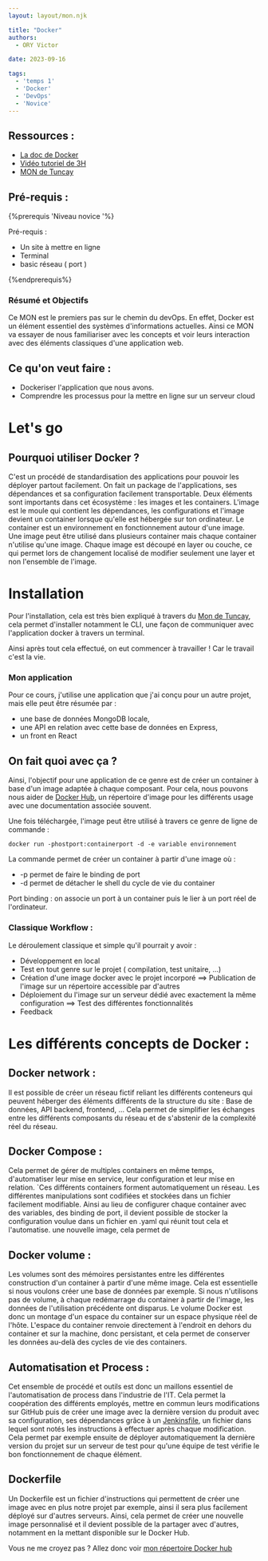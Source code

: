 ```yaml
---
layout: layout/mon.njk

title: "Docker"
authors:
  - ORY Victor

date: 2023-09-16

tags:
  - 'temps 1'
  - 'Docker'
  - 'DevOps'
  - 'Novice'
---
```


## Ressources :

- [La doc de Docker](https://docs.docker.com/)
- [Vidéo tutoriel de 3H](https://www.youtube.com/watch?v=3c-iBn73dDE)
- [MON de Tuncay](../../../2022-2023/Bilgi-Tuncay/mon/Docker.md)

## Pré-requis : 

{%prerequis 'Niveau novice '%}

Pré-requis :

- Un site à mettre en ligne
- Terminal
- basic réseau ( port )

 {%endprerequis%}

### Résumé et Objectifs 

Ce MON est le premiers pas sur le chemin du devOps. En effet, Docker est un élément essentiel des systèmes d'informations actuelles.  Ainsi ce MON va essayer de nous familiariser avec les concepts et voir leurs interaction avec des éléments classiques d'une application web.


## Ce qu'on veut faire  :

- Dockeriser l'application que nous avons.
- Comprendre les processus pour la mettre en ligne sur un serveur cloud

# Let's go 

## Pourquoi utiliser Docker ? 

C'est un procédé de standardisation des applications pour pouvoir les déployer partout facilement.
On fait un package de l'applications, ses dépendances et sa configuration facilement transportable.
Deux éléments sont importants dans cet écosystème : les images et les containers.
L'image est le moule qui contient les dépendances, les configurations et l'image devient un container lorsque qu'elle est hébergée sur ton ordinateur.
Le container est un environnement en fonctionnement autour d'une image.
Une image peut être utilisé dans plusieurs container mais chaque container n'utilise qu'une image.
Chaque image est découpé en layer ou couche, ce qui permet lors de changement localisé de modifier seulement une layer et non l'ensemble de l'image.  

# Installation 

Pour l'installation, cela est très bien expliqué à travers du [Mon de Tuncay](/promos/2022-2023/Bilgi-Tuncay/mon/Docker), cela permet d'installer notamment le CLI, une façon de communiquer avec l'application docker à travers un terminal.

Ainsi après tout cela effectué, on eut commencer à travailler ! Car le travail c'est la vie.

### Mon application 

Pour ce cours, j'utilise une application que j'ai conçu pour un autre projet, mais elle peut être résumée par :

- une base de données MongoDB locale,
- une API en relation avec cette base de données en Express,
- un front en React

## On fait quoi avec ça ? 

Ainsi, l'objectif pour une application de ce genre est de créer un container à base d'un image adaptée à chaque composant. 
Pour cela, nous pouvons nous aider de [Docker Hub](https://hub.docker.com/), un répertoire d'image pour les différents usage avec une documentation associée souvent.

Une fois téléchargée, l'image peut être utilisé à travers ce genre de ligne de commande :

``` shell
docker run -phostport:containerport -d -e variable environnement 
```
La commande permet de créer un container à partir d'une image où  : 

- -p permet de faire le binding de port 
- -d permet de détacher le shell du cycle de vie du container 

Port binding : on associe un port à un container puis le lier à un port réel de l'ordinateur. 

### Classique Workflow : 

Le déroulement classique et simple qu'il pourrait y avoir :

- Développement en local
- Test en tout genre sur le projet ( compilation, test unitaire, ...)
- Création d'une image docker avec le projet incorporé ==> Publication de l'image sur un répertoire accessible par d'autres
- Déploiement du l'image sur un serveur dédié avec exactement la même configuration ==> Test des différentes fonctionnalités
- Feedback

# Les différents concepts de Docker : 

## Docker network :

Il est possible de créer un réseau fictif reliant les différents conteneurs qui peuvent héberger des éléments différents de la structure du site : Base de données, API backend, frontend, ... Cela permet de simplifier les échanges entre les différents composants du réseau et de s'abstenir de la complexité réel du réseau. 

## Docker Compose : 

Cela permet de gérer de multiples containers en même temps, d'automatiser leur mise en service, leur configuration et leur mise en relation. `Ces différents containers forment automatiquement un réseau. Les différentes manipulations sont codifiées et stockées dans un fichier facilement modifiable.
Ainsi au lieu de configurer chaque container avec des variables, des binding de port, il devient possible de stocker la configuration voulue dans un fichier en .yaml qui réunit tout cela et l'automatise. une nouvelle image, cela permet de 

## Docker volume :

Les volumes sont des mémoires persistantes entre les différentes construction d'un container à partir d'une même image. Cela est essentielle si nous voulons créer une base de données par exemple. Si nous n'utilisons pas de volume, à chaque redémarrage du container à partir de l'image, les données de l'utilisation précédente ont disparus. Le volume Docker est donc un montage d'un espace du container sur un espace physique réel de l'hôte. L'espace du container renvoie directement à l'endroit en dehors du container et sur la machine, donc persistant, et cela permet de conserver les données au-delà des cycles de vie des containers.

## Automatisation et Process :

Cet ensemble de procédé et outils est donc un maillons essentiel de l'automatisation de process dans l'industrie de l'IT. Cela permet la coopération des différents employés, mettre en commun leurs modifications sur GitHub puis de créer une image avec la dernière version du produit avec sa configuration, ses dépendances grâce à un [Jenkinsfile](/promos/2022-2023/Bilgi-Tuncay/mon/Jenkins), un fichier dans lequel sont notés les instructions à effectuer après chaque modification. Cela permet par exemple ensuite de déployer automatiquement la dernière version du projet sur un serveur de test pour qu'une équipe de test vérifie le bon fonctionnement de chaque élément.

## Dockerfile

Un Dockerfile est un fichier d'instructions qui permettent de créer une image avec en plus notre projet par exemple, ainsi il sera plus facilement déployé sur d'autres serveurs. Ainsi, cela permet de créer une nouvelle image personnalisé et il devient possible de la partager avec d'autres, notamment en la mettant disponible sur le Docker Hub. 

Vous ne me croyez pas ?  Allez donc voir [mon répertoire Docker hub](https://hub.docker.com/r/hagard/frontexperisite)
